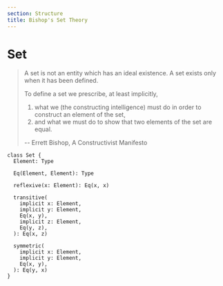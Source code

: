 ```yaml
---
section: Structure
title: Bishop's Set Theory
---
```


# Set

> A set is not an entity which has an ideal existence.
> A set exists only when it has been defined.
>
> To define a set we prescribe, at least implicitly,
>
> 1. what we (the constructing intelligence) must do
>    in order to construct an element of the set,
> 2. and what we must do to show that
>    two elements of the set are equal.
>
> -- Errett Bishop, A Constructivist Manifesto

```cicada
class Set {
  Element: Type

  Eq(Element, Element): Type

  reflexive(x: Element): Eq(x, x)

  transitive(
    implicit x: Element,
    implicit y: Element,
    Eq(x, y),
    implicit z: Element,
    Eq(y, z),
  ): Eq(x, z)

  symmetric(
    implicit x: Element,
    implicit y: Element,
    Eq(x, y),
  ): Eq(y, x)
}
```
